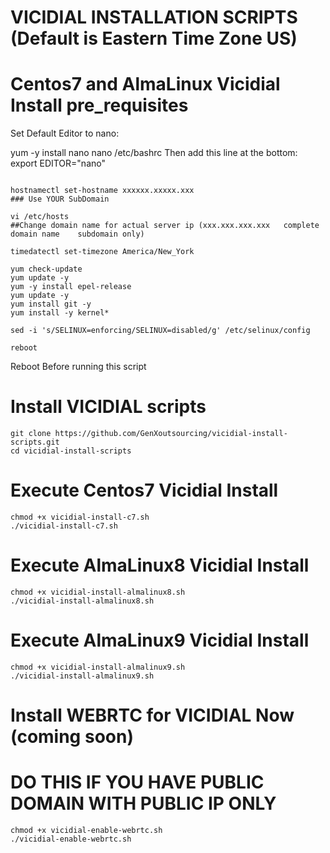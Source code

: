 # VICIDIAL INSTALLATION SCRIPTS (Default is Eastern Time Zone US)
# Centos7 and AlmaLinux Vicidial Install pre_requisites 

Set Default Editor to nano:

yum -y install nano
nano /etc/bashrc
Then add this line at the bottom:
export EDITOR="nano"
```

hostnamectl set-hostname xxxxxx.xxxxx.xxx
### Use YOUR SubDomain

vi /etc/hosts
##Change domain name for actual server ip (xxx.xxx.xxx.xxx   complete domain name    subdomain only)

timedatectl set-timezone America/New_York

yum check-update
yum update -y
yum -y install epel-release
yum update -y
yum install git -y
yum install -y kernel*

sed -i 's/SELINUX=enforcing/SELINUX=disabled/g' /etc/selinux/config    

reboot

````
  Reboot Before running this script

# Install VICIDIAL scripts

```
git clone https://github.com/GenXoutsourcing/vicidial-install-scripts.git
cd vicidial-install-scripts
```

# Execute Centos7 Vicidial Install
```
chmod +x vicidial-install-c7.sh
./vicidial-install-c7.sh
```

# Execute AlmaLinux8 Vicidial Install
```
chmod +x vicidial-install-almalinux8.sh
./vicidial-install-almalinux8.sh
```
# Execute AlmaLinux9 Vicidial Install
```
chmod +x vicidial-install-almalinux9.sh
./vicidial-install-almalinux9.sh
```

# Install WEBRTC for VICIDIAL Now (coming soon)
# DO THIS IF YOU HAVE PUBLIC DOMAIN WITH PUBLIC IP ONLY

```
chmod +x vicidial-enable-webrtc.sh
./vicidial-enable-webrtc.sh
```
